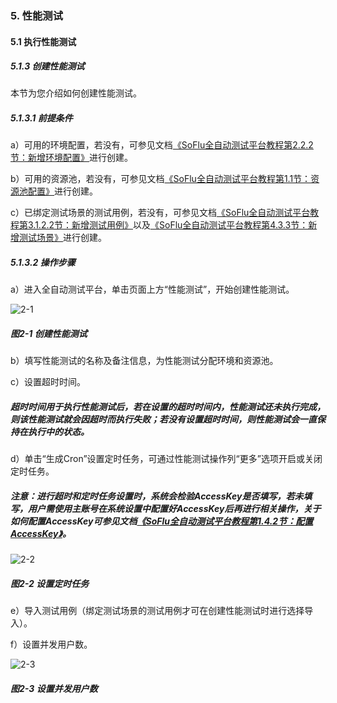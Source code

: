 ### 5. 性能测试

#### 5.1 执行性能测试

##### 5.1.3 创建性能测试

本节为您介绍如何创建性能测试。

##### 5.1.3.1 前提条件

a）可用的环境配置，若没有，可参见文档[《SoFlu全自动测试平台教程第2.2.2节：新增环境配置》](https://gitee.com/feisuanyz/SoFlu-adp/blob/master/SoFlu%E5%85%A8%E8%87%AA%E5%8A%A8%E6%B5%8B%E8%AF%95%E5%B9%B3%E5%8F%B0%E6%95%99%E7%A8%8B/2.%20%E9%A1%B9%E7%9B%AE%E7%AE%A1%E7%90%86/2.%20%E7%8E%AF%E5%A2%83%E9%85%8D%E7%BD%AE/2.%20%E6%96%B0%E5%A2%9E%E7%8E%AF%E5%A2%83%E9%85%8D%E7%BD%AE.md)进行创建。


b）可用的资源池，若没有，可参见文档[《SoFlu全自动测试平台教程第1.1节：资源池配置》](https://gitee.com/feisuanyz/SoFlu-adp/tree/master/SoFlu%E5%85%A8%E8%87%AA%E5%8A%A8%E6%B5%8B%E8%AF%95%E5%B9%B3%E5%8F%B0%E6%95%99%E7%A8%8B/1.%20%E7%B3%BB%E7%BB%9F%E9%85%8D%E7%BD%AE/1.%20%E8%B5%84%E6%BA%90%E6%B1%A0%E9%85%8D%E7%BD%AE)进行创建。

c）已绑定测试场景的测试用例，若没有，可参见文档[《SoFlu全自动测试平台教程第3.1.2.2节：新增测试用例》](https://gitee.com/feisuanyz/SoFlu-adp/blob/master/SoFlu%E5%85%A8%E8%87%AA%E5%8A%A8%E6%B5%8B%E8%AF%95%E5%B9%B3%E5%8F%B0%E6%95%99%E7%A8%8B/3.%20%E6%B5%8B%E8%AF%95%E8%BF%BD%E8%B8%AA/1.%20%E6%B5%8B%E8%AF%95%E7%94%A8%E4%BE%8B/2.%20%E6%B5%8B%E8%AF%95%E7%94%A8%E4%BE%8B/2.%20%E6%96%B0%E5%A2%9E%E6%B5%8B%E8%AF%95%E7%94%A8%E4%BE%8B.md)以及[《SoFlu全自动测试平台教程第4.3.3节：新增测试场景》](https://gitee.com/feisuanyz/SoFlu-adp/blob/master/SoFlu%E5%85%A8%E8%87%AA%E5%8A%A8%E6%B5%8B%E8%AF%95%E5%B9%B3%E5%8F%B0%E6%95%99%E7%A8%8B/4.%20%E6%B5%8B%E8%AF%95%E5%9C%BA%E6%99%AF/3.%20%E6%B5%8B%E8%AF%95%E5%9C%BA%E6%99%AF%E7%AE%A1%E7%90%86/2.%20%E6%96%B0%E5%BB%BA%E6%B5%8B%E8%AF%95%E5%9C%BA%E6%99%AF.md)进行创建。

##### 5.1.3.2 操作步骤

a）进入全自动测试平台，单击页面上方“性能测试”，开始创建性能测试。

![2-1](https://www.feisuanyz.com/fstest/xncs/createxncs/3_1.png)

##### 图2-1 创建性能测试

b）填写性能测试的名称及备注信息，为性能测试分配环境和资源池。

c）设置超时时间。

##### 超时时间用于执行性能测试后，若在设置的超时时间内，性能测试还未执行完成，则该性能测试就会因超时而执行失败；若没有设置超时时间，则性能测试会一直保持在执行中的状态。

d）单击“生成Cron”设置定时任务，可通过性能测试操作列“更多”选项开启或关闭定时任务。

##### 注意：进行超时和定时任务设置时，系统会检验AccessKey是否填写，若未填写，用户需使用主账号在系统设置中配置好AccessKey后再进行相关操作，关于如何配置AccessKey可参见文档[《SoFlu全自动测试平台教程第1.4.2节：配置AccessKey》](https://gitee.com/feisuanyz/SoFlu-adp/blob/master/SoFlu%E5%85%A8%E8%87%AA%E5%8A%A8%E6%B5%8B%E8%AF%95%E5%B9%B3%E5%8F%B0%E6%95%99%E7%A8%8B/1.%20%E7%B3%BB%E7%BB%9F%E9%85%8D%E7%BD%AE/4.%20%E7%B3%BB%E7%BB%9F%E5%8F%82%E6%95%B0/2.%20%E9%85%8D%E7%BD%AEAccessKey.md)。

![2-2](https://www.feisuanyz.com/fstest/xncs/createxncs/3_3.png)

##### 图2-2 设置定时任务

e）导入测试用例（绑定测试场景的测试用例才可在创建性能测试时进行选择导入）。

f）设置并发用户数。

![2-3](https://www.feisuanyz.com/fstest/xncs/createxncs/3_2.png)

##### 图2-3 设置并发用户数
